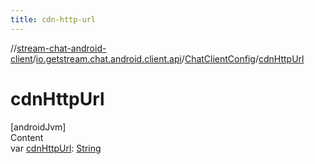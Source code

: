 ```yaml
---
title: cdn-http-url
---
```

//[stream-chat-android-client](../../../index.md)/[io.getstream.chat.android.client.api](../index.md)/[ChatClientConfig](index.md)/[cdnHttpUrl](cdnHttpUrl.md)



# cdnHttpUrl  
[androidJvm]  
Content  
var [cdnHttpUrl](cdnHttpUrl.md): [String](https://kotlinlang.org/api/latest/jvm/stdlib/kotlin/-string/index.html)  



